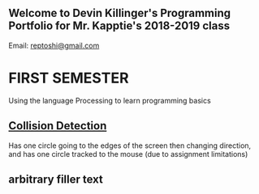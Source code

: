## Welcome to Devin Killinger's Programming Portfolio for Mr. Kapptie's 2018-2019 class

Email: reptoshi@gmail.com

# FIRST SEMESTER
Using the language Processing to learn programming basics

## [Collision Detection](https://github.com/Reptoshi/ProgrammingPortfolio2019/blob/master/Term1/collisionDetection/collisionDetection.pde)
Has one circle going to the edges of the screen then changing direction, and has one circle tracked to the mouse (due to assignment limitations)

## arbitrary filler text

